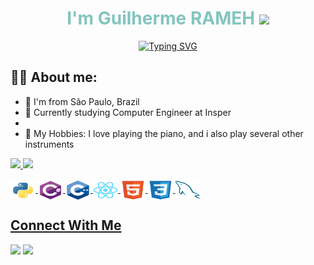 <h1 style="color:#83C5BE" align="center">I'm Guilherme RAMEH <img src="https://media.giphy.com/media/hvRJCLFzcasrR4ia7z/giphy.gif" width="35"></h1>
<p align="center">
  <a href="https://git.io/typing-svg"><img src="https://readme-typing-svg.demolab.com?font=Fira+Code&pause=1000&color=83C5BE&center=true&random=false&width=435&lines=Computer+Engineering+Student;Always+Learning;Problem+Solving;Loves+a+Challenge" alt="Typing SVG" /></a>
</p>

## :man_shrugging: About me:
- :night_with_stars: I'm from São Paulo, Brazil
- :school: Currently studying Computer Engineer at Insper
- 
- :musical_score: My Hobbies: I love playing the piano, and i also play several other instruments


<div>
  <a href="https://github.com/GuilhermeRameh">
  <img height="180em" src="https://github-readme-stats.vercel.app/api?username=GuilhermeRameh&show_icons=true&theme=tokyonight&include_all_commits=true&count_private=true&bg_color=006D77&title_color=EDF6F9&icon_color=E29578&text_color=FFDDD2">
  <img height="180em" src="https://github-readme-stats.vercel.app/api/top-langs/?username=GuilhermeRameh&layout=compact&langs_count=7&theme=tokyonight">
</div>

<div style="display: inline_block"><br>
  <img align="center" alt="Guilherme-Python" height="30" width="40" src="https://github.com/devicons/devicon/blob/master/icons/python/python-original.svg">
  <img align="center" alt="Guilherme-Csharp" height="30" width="40" src="https://github.com/devicons/devicon/blob/master/icons/csharp/csharp-original.svg">
  <img align="center" alt="Guilherme-C++" height="30" width="40" src="https://github.com/devicons/devicon/blob/master/icons/cplusplus/cplusplus-original.svg">
  <img align="center" alt="Guilherme-React" height="30" width="40" src="https://github.com/devicons/devicon/blob/master/icons/react/react-original.svg">
  <img align="center" alt="Guilherme-HTML" height="30" width="40" src="https://raw.githubusercontent.com/devicons/devicon/master/icons/html5/html5-original.svg">
  <img align="center" alt="Guilherme-CSS" height="30" width="40" src="https://github.com/devicons/devicon/blob/master/icons/css3/css3-original.svg">  
  <img align="center" alt="Guilherme-MySQL" height="30" width="40" src="https://github.com/devicons/devicon/blob/master/icons/mysql/mysql-original.svg">
</div>

  
## Connect With Me
 
<div> 
  <a href = "mailto:guilhermedr@al.insper.edu.br"><img src="https://img.shields.io/badge/-Gmail-%23333?style=for-the-badge&logo=gmail&logoColor=white" target="_blank"></a>
  <a href="https://www.linkedin.com/in/guilherme-rameh-7a272aa0/" target="_blank"><img src="https://img.shields.io/badge/-LinkedIn-%230077B5?style=for-the-badge&logo=linkedin&logoColor=white" target="_blank"></a>  
</div>

